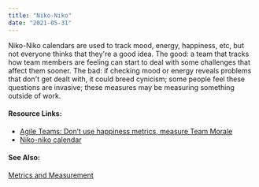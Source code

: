 ```yaml
---
title: "Niko-Niko"
date: "2021-05-31"
---
```


Niko-Niko calendars are used to track mood, energy, happiness, etc, but not everyone thinks that they're a good idea. The good: a team that tracks how team members are feeling can start to deal with some challenges that affect them sooner. The bad: if checking mood or energy reveals problems that don't get dealt with, it could breed cynicism; some people feel these questions are invasive; these measures may be measuring something outside of work.

#### Resource Links:

- [Agile Teams: Don’t use happiness metrics, measure Team Morale](https://medium.com/the-liberators/agile-teams-dont-use-happiness-metrics-measure-team-morale-3050b339d8af)
- [Niko-niko calendar](https://sites.google.com/view/niko-niko-calendar/home/en)

#### See Also:

[Metrics and Measurement](/glossary/metrics-and-measurement)
